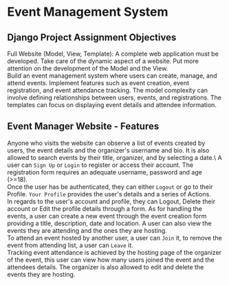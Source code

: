 # Event Management System

## Django Project Assignment Objectives
Full Website (Model, View, Template): A complete web application must be developed. Take care of the dynamic aspect of a website. Put more attention on the development of the Model and the View.\
Build an event management system where users can create, manage, and attend events. Implement features such as event creation, event registration, and event attendance tracking. The model complexity can involve defining relationships between users, events, and registrations. The templates can focus on displaying event details and attendee information.

## Event Manager Website - Features
Anyone who visits the website can observe a list of events created by users, the event details and the organizer's username and bio. It is also allowed to search events by their title, organizer, and by selecting a date.\ A user can `Sign Up` or `Login` to register or access their account. The registration form requires an adequate username, password and age (>=18).\
Once the user has be authenticated, they can either `Logout` or go to their Profile. `Your Profile` provides the user's details and a series of Actions.\
In regards to the user's account and profile, they can Logout, Delete their account or Edit the profile details through a form. As for handling the events, a user can create a new event through the event creation form providing a title, description, date and location. A user can also view the events they are attending and the ones they are hosting.\
To attend an event hosted by another user, a user can `Join` it, to remove the event from attending list, a user can `Leave` it.\
Tracking event attendance is achieved by the hosting page of the organizer of the event, this user can view how many users joined the event and the attendees details.
The organizer is also allowed to edit and delete the events they are hosting.
